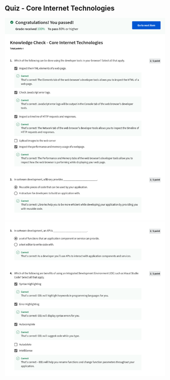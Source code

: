 ## Quiz - Core Internet Technologies

![](/C1-introduction-to-front-end-development/week1/q-core-internet-technologies/ss1.png)
![](/C1-introduction-to-front-end-development/week1/q-core-internet-technologies/ss2.png)